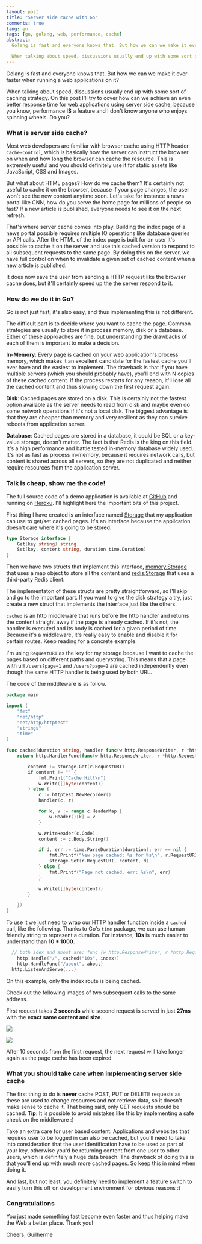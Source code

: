 ```yaml
---
layout: post
title: "Server side cache with Go"
comments: true
lang: en
tags: [go, golang, web, performance, cache]
abstract: 
  Golang is fast and everyone knows that. But how we can we make it ever faster when running a web applications on it?

  When talking about speed, discussions usually end up with some sort of caching strategy. On this post I'll try to cover how can we achieve an even better response time for web applications using server side cache, because you know, performance IS a feature and I don't know anyone who enjoys spinning wheels.
---
```


Golang is fast and everyone knows that. But how we can we make it ever faster when running a web applications on it?

When talking about speed, discussions usually end up with some sort of caching strategy. On this post I'll try to cover how can we achieve an even better response time for web applications using server side cache, because you know, performance **IS** a feature and I don't know anyone who enjoys spinning wheels. Do you?

### What is server side cache?

Most web developers are familiar with browser cache using HTTP header `Cache-Control`, which is basically how the server can instruct the browser on when and how long the browser can cache the resource. This is extremely useful and you should definitely use it for static assets like JavaScript, CSS and Images.

But what about HTML pages? How do we cache them? It's certainly not useful to cache it on the browser, because if your page changes, the user won't see the new content anytime soon. Let's take for instance a news portal like CNN, how do you serve the home page for millions of people so fast? If a new article is published, everyone needs to see it on the next refresh. 

That's where server cache comes into play. Building the index page of a news portal possible requires multiple IO operations like database queries or API calls. After the HTML of the index page is built for an user it's possible to cache it on the server and use this cached version to respond to all subsequent requests to the same page. By doing this on the server, we have full control on when to invalidate a given set of cached content when a new article is published. 

It does now save the user from sending a HTTP request like the browser cache does, but it'll certainly speed up the the server respond to it.

### How do we do it in Go?

Go is not just fast, it's also easy, and thus implementing this is not different.

The difficult part is to decide where you want to cache the page. Common strategies are usually to store it in process memory, disk or a database. Either of these approaches are fine, but understanding the drawbacks of each of them is important to make a decision.

**In-Memory**: Every page is cached on your web application's process memory, which makes it an excellent candidate for the fastest cache you'll ever have and the easiest to implement. The drawback is that if you have multiple servers (which you should probably have), you'll end with N copies of these cached content. If the process restarts for any reason, it'll lose all the cached content and thus slowing down the first request again.

**Disk**: Cached pages are stored on a disk. This is certainly not the fastest option available as the server needs to read from disk and maybe even do some network operations if it's not a local disk. The biggest advantage is that they are cheaper than memory and very resilient as they can survive reboots from application server.

**Database**: Cached pages are stored in a database, it could be SQL or a key-value storage, doesn't matter. The fact is that Redis is the king on this field. It's a high performance and battle tested in-memory database widely used. It's not as fast as process in-memory, because it requires network calls, but content is shared across all servers, so they are not duplicated and neither require resources from the application server.

### Talk is cheap, show me the code!

The full source code of a demo application is available at [GitHub](https://github.com/goenning/go-cache-demo) and running on [Heroku](https://go-cache-demo.herokuapp.com/). I'll highlight here the important bits of this project.

First thing I have created is an interface named [Storage](https://github.com/goenning/go-cache-demo/blob/master/cache/cache.go) that my application can use to get/set cached pages. It's an interface because the application doesn't care where it's going to be stored.

```go
type Storage interface {
	Get(key string) string
	Set(key, content string, duration time.Duration)
}
```

Then we have two structs that implement this interface, [memory.Storage](https://github.com/goenning/go-cache-demo/blob/master/cache/memory/cache.go) that uses a map object to store all the content and [redis.Storage](https://github.com/goenning/go-cache-demo/blob/master/cache/redis/cache.go) that uses a third-party Redis client.

The implementaton of these structs are pretty straightforward, so I'll skip and go to the important part. If you want to give the disk strategy a try, just create a new struct that implements the interface just like the others.

`cached` is an http middleware that runs before the http handler and returns the content straight away if the page is already cached. If it's not, the handler is executed and its body is cached for a given period of time. Because it's a middleware, it's really easy to enable and disable it for certain routes. Keep reading for a concrete example.

I'm using `RequestURI` as the key for my storage because I want to cache the pages based on different paths and querystring. This means that a page with url `/users?page=1` and `/users?page=2` are cached independently even though the same HTTP handler is being used by both URL.

The code of the middleware is as follow.

```go
package main

import (
	"fmt"
	"net/http"
	"net/http/httptest"
	"strings"
	"time"
)

func cached(duration string, handler func(w http.ResponseWriter, r *http.Request)) http.Handler {
	return http.HandlerFunc(func(w http.ResponseWriter, r *http.Request) {

		content := storage.Get(r.RequestURI)
		if content != "" {
			fmt.Print("Cache Hit!\n")
			w.Write([]byte(content))
		} else {
			c := httptest.NewRecorder()
			handler(c, r)

			for k, v := range c.HeaderMap {
				w.Header()[k] = v
			}

			w.WriteHeader(c.Code)
			content := c.Body.String()

			if d, err := time.ParseDuration(duration); err == nil {
				fmt.Printf("New page cached: %s for %s\n", r.RequestURI, duration)
				storage.Set(r.RequestURI, content, d)
			} else {
				fmt.Printf("Page not cached. err: %s\n", err)
			}

			w.Write([]byte(content))
		}

	})
}
```

To use it we just need to wrap our HTTP handler function inside a `cached` call, like the following. Thanks to Go's `time` package, we can use human friendly string to represent a duration. For instance, **10s** is much easier to understand than **10 * 1000**.

```go
  // both idex and about are: func (w http.ResponseWriter, r *http.Request) { ... }
	http.Handle("/", cached("10s", index)) 
	http.HandleFunc("/about", about)
  http.ListenAndServe(...)
```

On this example, only the index route is being cached.

Check out the following images of two subsequent calls to the same address.

First request takes **2 seconds** while second request is served in just **27ms** with the **exact same content and size**.

![](/public/images/2017/03/load-one.png)

![](/public/images/2017/03/load-two.png)

After 10 seconds from the first request, the next request will take longer again as the page cache has been expired.

### What you should take care when implementing server side cache

The first thing to do is **never** cache POST, PUT or DELETE requests as these are used to change resources and not retrieve data, so it doesn't make sense to cache it. That being said, only GET requests should be cached. **Tip**: It is possible to avoid mistakes like this by implementing a safe check on the middleware :)

Take an extra care for user based content. Applications and websites that requires user to be logged in can also be cached, but you'll need to take into consideration that the user identification have to be used as part of your key, otherwise you'd be returning content from one user to other users, which is definitely a huge data breach. The drawback of doing this is that you'll end up with much more cached pages. So keep this in mind when doing it.

And last, but not least, you definitely need to implement a feature switch to easily turn this off on development environment for obvious reasons :)

### Congratulations 

You just made something fast become even faster and thus helping make the Web a better place. Thank you!

Cheers,
Guilherme
